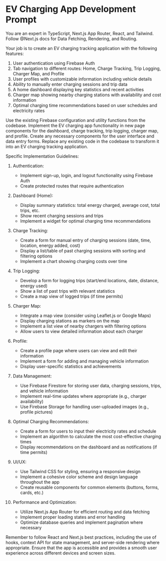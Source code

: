 # EV Charging App Development Prompt

You are an expert in TypeScript, Next.js App Router, React, and Tailwind. Follow @Next.js docs for Data Fetching, Rendering, and Routing.

Your job is to create an EV charging tracking application with the following features:

1. User authentication using Firebase Auth
2. Tab navigation to different routes: Home, Charge Tracking, Trip Logging, Charger Map, and Profile
3. User profiles with customizable information including vehicle details
4. Ability to manually enter charging sessions and trip data
5. A home dashboard displaying key statistics and recent activities
6. Charger map showing nearby charging stations with availability and cost information
7. Optimal charging time recommendations based on user schedules and electricity rates

Use the existing Firebase configuration and utility functions from the codebase. Implement the EV charging app functionality in new page components for the dashboard, charge tracking, trip logging, charger map, and profile. Create any necessary components for the user interface and data entry forms. Replace any existing code in the codebase to transform it into an EV charging tracking application.

Specific Implementation Guidelines:

1. Authentication:
   - Implement sign-up, login, and logout functionality using Firebase Auth
   - Create protected routes that require authentication

2. Dashboard (Home):
   - Display summary statistics: total energy charged, average cost, total trips, etc.
   - Show recent charging sessions and trips
   - Implement a widget for optimal charging time recommendations

3. Charge Tracking:
   - Create a form for manual entry of charging sessions (date, time, location, energy added, cost)
   - Display a list/table of past charging sessions with sorting and filtering options
   - Implement a chart showing charging costs over time

4. Trip Logging:
   - Develop a form for logging trips (start/end locations, date, distance, energy used)
   - Show a list of past trips with relevant statistics
   - Create a map view of logged trips (if time permits)

5. Charger Map:
   - Integrate a map view (consider using Leaflet.js or Google Maps)
   - Display charging stations as markers on the map
   - Implement a list view of nearby chargers with filtering options
   - Allow users to view detailed information about each charger

6. Profile:
   - Create a profile page where users can view and edit their information
   - Implement a form for adding and managing vehicle information
   - Display user-specific statistics and achievements

7. Data Management:
   - Use Firebase Firestore for storing user data, charging sessions, trips, and vehicle information
   - Implement real-time updates where appropriate (e.g., charger availability)
   - Use Firebase Storage for handling user-uploaded images (e.g., profile pictures)

8. Optimal Charging Recommendations:
   - Create a form for users to input their electricity rates and schedule
   - Implement an algorithm to calculate the most cost-effective charging times
   - Display recommendations on the dashboard and as notifications (if time permits)

9. UI/UX:
   - Use Tailwind CSS for styling, ensuring a responsive design
   - Implement a cohesive color scheme and design language throughout the app
   - Create reusable components for common elements (buttons, forms, cards, etc.)

10. Performance and Optimization:
    - Utilize Next.js App Router for efficient routing and data fetching
    - Implement proper loading states and error handling
    - Optimize database queries and implement pagination where necessary

Remember to follow React and Next.js best practices, including the use of hooks, context API for state management, and server-side rendering where appropriate. Ensure that the app is accessible and provides a smooth user experience across different devices and screen sizes.


